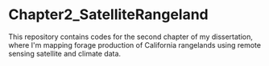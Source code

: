 # Chapter2_SatelliteRangeland
This repository contains codes for the second chapter of my dissertation, where I'm mapping forage production of California rangelands using remote sensing satellite and climate data. 
